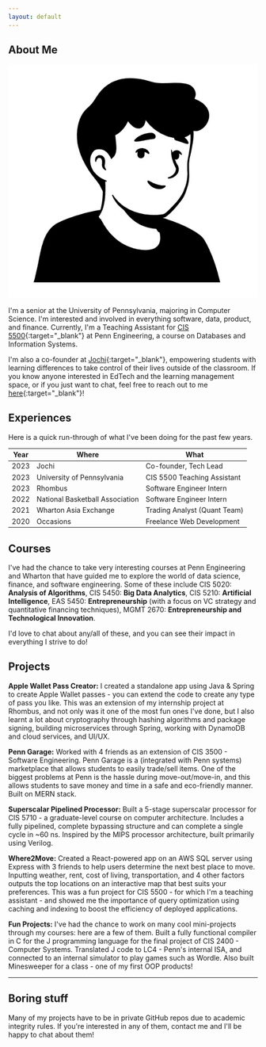 ```yaml
---
layout: default
---
```


## About Me

<img class="profile-picture" src="headshot.jpg">

I'm a senior at the University of Pennsylvania, majoring in Computer Science. I'm interested and involved in everything software, data, product, and finance. Currently, I'm a Teaching Assistant for [CIS 5500](https://online.seas.upenn.edu/courses/cis-550-database-information-systems/){:target="\_blank"} at Penn Engineering, a course on Databases and Information Systems.

I'm also a co-founder at [Jochi](https://www.jochi.info/){:target="\_blank"}, empowering students with learning differences to take control of their lives outside of the classroom. If you know anyone interested in EdTech and the learning management space, or if you just want to chat, feel free to reach out to me [here](https://www.linkedin.com/in/rahul-nambiar27/){:target="\_blank"}!

## Experiences

Here is a quick run-through of what I've been doing for the past few years.

| Year | Where                           | What                         |
| ---- | ------------------------------- | ---------------------------- |
| 2023 | Jochi                           | Co-founder, Tech Lead        |
| 2023 | University of Pennsylvania      | CIS 5500 Teaching Assistant  |
| 2023 | Rhombus                         | Software Engineer Intern     |
| 2022 | National Basketball Association | Software Engineer Intern     |
| 2021 | Wharton Asia Exchange           | Trading Analyst (Quant Team) |
| 2020 | Occasions                       | Freelance Web Development    |

## Courses

I've had the chance to take very interesting courses at Penn Engineering and Wharton that have guided me to explore the world of data science, finance, and software engineering. Some of these include CIS 5020: **Analysis of Algorithms**, CIS 5450: **Big Data Analytics**, CIS 5210: **Artificial Intelligence**, EAS 5450: **Entrepreneurship** (with a focus on VC strategy and quantitative financing techniques), MGMT 2670: **Entrepreneurship and Technological Innovation**.

I'd love to chat about any/all of these, and you can see their impact in everything I strive to do!

## Projects

**Apple Wallet Pass Creator:** I created a standalone app using Java & Spring to create Apple Wallet passes - you can extend the code to create any type of pass you like. This was an extension of my internship project at Rhombus, and not only was it one of the most fun ones I've done, but I also learnt a lot about cryptography through hashing algorithms and package signing, building microservices through Spring, working with DynamoDB and cloud services, and UI/UX.

**Penn Garage:** Worked with 4 friends as an extension of CIS 3500 - Software Engineering. Penn Garage is a (integrated with Penn systems) marketplace that allows students to easily trade/sell items. One of the biggest problems at Penn is the hassle during move-out/move-in, and this allows students to save money and time in a safe and eco-friendly manner. Built on MERN stack.

**Superscalar Pipelined Processor:** Built a 5-stage superscalar processor for CIS 5710 - a graduate-level course on computer architecture. Includes a fully pipelined, complete bypassing structure and can complete a single cycle in ~60 ns. Inspired by the MIPS processor architecture, built primarily using Verilog.

**Where2Move:** Created a React-powered app on an AWS SQL server using Express with 3 friends to help users determine the next best place to move. Inputting weather, rent, cost of living, transportation, and 4 other factors outputs the top locations on an interactive map that best suits your preferences. This was a fun project for CIS 5500 - for which I'm a teaching assistant - and showed me the importance of query optimization using caching and indexing to boost the efficiency of deployed applications.

**Fun Projects:** I've had the chance to work on many cool mini-projects through my courses: here are a few of them. Built a fully functional compiler in C for the J programming language for the final project of CIS 2400 - Computer Systems. Translated J code to LC4 - Penn's internal ISA, and connected to an internal simulator to play games such as Wordle. Also built Minesweeper for a class - one of my first OOP products!

---

## Boring stuff

Many of my projects have to be in private GitHub repos due to academic integrity rules. If you're interested in any of them, contact me and I'll be happy to chat about them!
